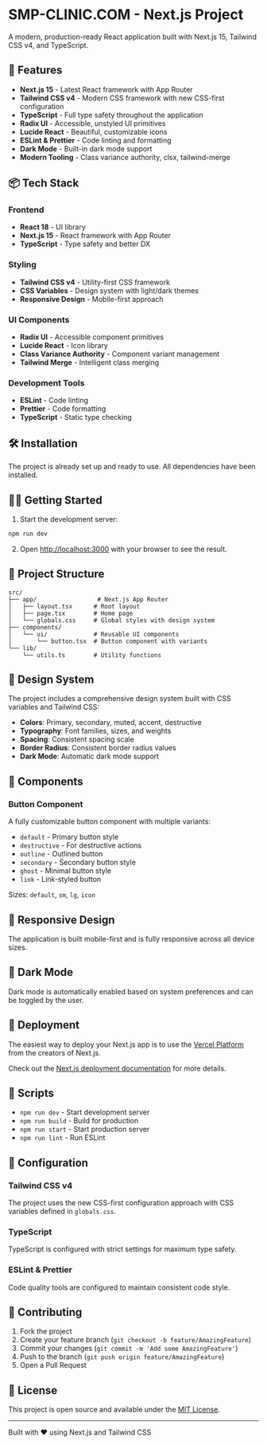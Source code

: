 # SMP-CLINIC.COM - Next.js Project

A modern, production-ready React application built with Next.js 15, Tailwind CSS v4, and TypeScript.

## 🚀 Features

- **Next.js 15** - Latest React framework with App Router
- **Tailwind CSS v4** - Modern CSS framework with new CSS-first configuration
- **TypeScript** - Full type safety throughout the application
- **Radix UI** - Accessible, unstyled UI primitives
- **Lucide React** - Beautiful, customizable icons
- **ESLint & Prettier** - Code linting and formatting
- **Dark Mode** - Built-in dark mode support
- **Modern Tooling** - Class variance authority, clsx, tailwind-merge

## 📦 Tech Stack

### Frontend
- **React 18** - UI library
- **Next.js 15** - React framework with App Router
- **TypeScript** - Type safety and better DX

### Styling
- **Tailwind CSS v4** - Utility-first CSS framework
- **CSS Variables** - Design system with light/dark themes
- **Responsive Design** - Mobile-first approach

### UI Components
- **Radix UI** - Accessible component primitives
- **Lucide React** - Icon library
- **Class Variance Authority** - Component variant management
- **Tailwind Merge** - Intelligent class merging

### Development Tools
- **ESLint** - Code linting
- **Prettier** - Code formatting
- **TypeScript** - Static type checking

## 🛠️ Installation

The project is already set up and ready to use. All dependencies have been installed.

## 🏃‍♂️ Getting Started

1. Start the development server:
```bash
npm run dev
```

2. Open [http://localhost:3000](http://localhost:3000) with your browser to see the result.

## 📁 Project Structure

```
src/
├── app/                 # Next.js App Router
│   ├── layout.tsx      # Root layout
│   ├── page.tsx        # Home page
│   └── globals.css     # Global styles with design system
├── components/
│   └── ui/             # Reusable UI components
│       └── button.tsx  # Button component with variants
└── lib/
    └── utils.ts        # Utility functions
```

## 🎨 Design System

The project includes a comprehensive design system built with CSS variables and Tailwind CSS:

- **Colors**: Primary, secondary, muted, accent, destructive
- **Typography**: Font families, sizes, and weights
- **Spacing**: Consistent spacing scale
- **Border Radius**: Consistent border radius values
- **Dark Mode**: Automatic dark mode support

## 🧱 Components

### Button Component
A fully customizable button component with multiple variants:
- `default` - Primary button style
- `destructive` - For destructive actions
- `outline` - Outlined button
- `secondary` - Secondary button style
- `ghost` - Minimal button style
- `link` - Link-styled button

Sizes: `default`, `sm`, `lg`, `icon`

## 📱 Responsive Design

The application is built mobile-first and is fully responsive across all device sizes.

## 🌙 Dark Mode

Dark mode is automatically enabled based on system preferences and can be toggled by the user.

## 🚀 Deployment

The easiest way to deploy your Next.js app is to use the [Vercel Platform](https://vercel.com/new?utm_medium=default-template&filter=next.js&utm_source=create-next-app&utm_campaign=create-next-app-readme) from the creators of Next.js.

Check out the [Next.js deployment documentation](https://nextjs.org/docs/app/building-your-application/deploying) for more details.

## 📝 Scripts

- `npm run dev` - Start development server
- `npm run build` - Build for production
- `npm run start` - Start production server
- `npm run lint` - Run ESLint

## 🔧 Configuration

### Tailwind CSS v4
The project uses the new CSS-first configuration approach with CSS variables defined in `globals.css`.

### TypeScript
TypeScript is configured with strict settings for maximum type safety.

### ESLint & Prettier
Code quality tools are configured to maintain consistent code style.

## 🤝 Contributing

1. Fork the project
2. Create your feature branch (`git checkout -b feature/AmazingFeature`)
3. Commit your changes (`git commit -m 'Add some AmazingFeature'`)
4. Push to the branch (`git push origin feature/AmazingFeature`)
5. Open a Pull Request

## 📄 License

This project is open source and available under the [MIT License](LICENSE).

---

Built with ❤️ using Next.js and Tailwind CSS
